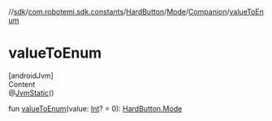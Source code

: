 //[sdk](../../../../../index.md)/[com.robotemi.sdk.constants](../../../index.md)/[HardButton](../../index.md)/[Mode](../index.md)/[Companion](index.md)/[valueToEnum](value-to-enum.md)



# valueToEnum  
[androidJvm]  
Content  
@[JvmStatic](https://kotlinlang.org/api/latest/jvm/stdlib/kotlin.jvm/-jvm-static/index.html)()  
  
fun [valueToEnum](value-to-enum.md)(value: [Int](https://kotlinlang.org/api/latest/jvm/stdlib/kotlin/-int/index.html)? = 0): [HardButton.Mode](../index.md)  



